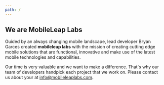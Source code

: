 ```yaml
---
path: /
---
```

## We are MobileLeap Labs

Guided by an always changing mobile landscape, lead developer Bryan Garces created **mobileleap labs** with the mission of creating cutting edge mobile solutions that are functional, innovative and make use of the latest mobile technologies and capabilities.

Our time is very valuable and we want to make a difference. That's why our team of developers handpick each project that we work on. Please contact us about your at info@mobileleaplabs.com.



